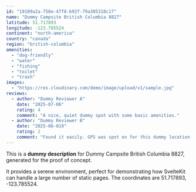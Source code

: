 ```yaml
---
id: "19109a2a-750e-47f8-b92f-79a305318c17"
name: "Dummy Campsite British Columbia 8827"
latitude: 51.717893
longitude: -123.785524
continent: "north-america"
country: "canada"
region: "british-columbia"
amenities:
  - "dog-friendly"
  - "water"
  - "fishing"
  - "toilet"
  - "trash"
images:
  - "https://res.cloudinary.com/demo/image/upload/v1/sample.jpg"
reviews:
  - author: "Dummy Reviewer A"
    date: "2025-07-06"
    rating: 4
    comment: "A nice, quiet dummy spot with some basic amenities."
  - author: "Dummy Reviewer B"
    date: "2025-06-019"
    rating: 2
    comment: "Found it easily. GPS was spot on for this dummy location."
---
```


This is a **dummy description** for Dummy Campsite British Columbia 8827, generated for the proof of concept.

It provides a serene environment, perfect for demonstrating how SvelteKit can handle a large number of static pages. The coordinates are 51.717893, -123.785524.
